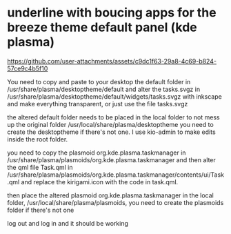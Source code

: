 # underline with boucing apps for the breeze theme default panel (kde plasma)


https://github.com/user-attachments/assets/c9dc1f63-29a8-4c69-b824-57ce9c4b5f10


You need to copy and paste to your desktop the default folder in /usr/share/plasma/desktoptheme/default and alter the tasks.svgz in /usr/share/plasma/desktoptheme/default/widgets/tasks.svgz with inkscape and make everything transparent, or just use the file tasks.svgz

the altered default folder needs to be placed in the local folder to not mess up the original folder /usr/local/share/plasma/desktoptheme you need to create the desktoptheme if there's not one. I use kio-admin to make edits inside the root folder.

you need to copy the plasmoid org.kde.plasma.taskmanager in /usr/share/plasma/plasmoids/org.kde.plasma.taskmanager and then alter the qml file Task.qml in /usr/share/plasma/plasmoids/org.kde.plasma.taskmanager/contents/ui/Task.qml and replace the kirigami.icon with the code in task.qml.

then place the altered plasmoid org.kde.plasma.taskmanager in the local folder, /usr/local/share/plasma/plasmoids, you need to create the plasmoids folder if there's not one

log out and log in and it should be working
